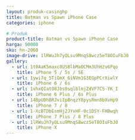 ```yaml
---
layout: produk-casinghp
title: Batman vs Spawn iPhone Case
categories: iphone

# Produk
product-title: Batman vs Spawn iPhone Case
harga: 90000
sku: hn-2060
image-drive: 1lRWuJh7yOLsu9MnqS8wcz5eT8OIuFbJ0
gallery:
  - url: 1t0AaK5maxc8USBlbMaOCMm3UhHzv6Pqo
    title: iPhone 5 / 5s / SE
  - url: 1ywi7q_5TiGmX_6iNVm1G3EGpPCrXiwlY
    title: iPhone 6 / 6s
  - url: 1vhxQIatO8Jbs0sqlblmjZdVF7CS-YK_I
    title: iPhone 6 Plus / 6s Plus
  - url: 14BpUDhBRJviIpBnqzY8pysRmn8bXvHp9
    title: iPhone 7 / 8
  - url: 1-XcBTDbEsmHj2JYvHF-0c1DSY-FHBwqh
    title: iPhone 7 Plus / 8 Plus
  - url: 1lRWuJh7yOLsu9MnqS8wcz5eT8OIuFbJ0
    title: iPhone X
---
```

